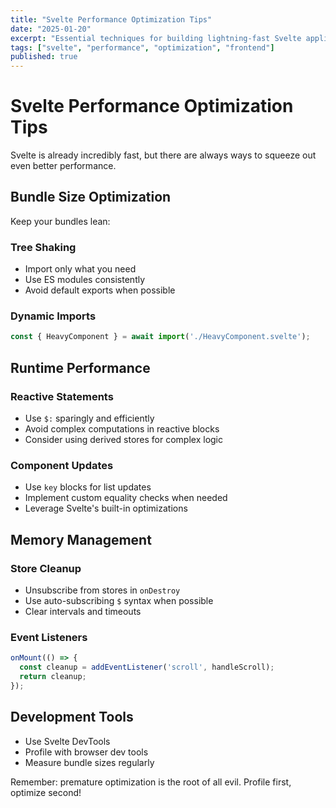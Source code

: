 ```yaml
---
title: "Svelte Performance Optimization Tips"
date: "2025-01-20"
excerpt: "Essential techniques for building lightning-fast Svelte applications"
tags: ["svelte", "performance", "optimization", "frontend"]
published: true
---
```


# Svelte Performance Optimization Tips

Svelte is already incredibly fast, but there are always ways to squeeze out even better performance.

## Bundle Size Optimization

Keep your bundles lean:

### Tree Shaking
- Import only what you need
- Use ES modules consistently
- Avoid default exports when possible

### Dynamic Imports
```javascript
const { HeavyComponent } = await import('./HeavyComponent.svelte');
```

## Runtime Performance

### Reactive Statements
- Use `$:` sparingly and efficiently
- Avoid complex computations in reactive blocks
- Consider using derived stores for complex logic

### Component Updates
- Use `key` blocks for list updates
- Implement custom equality checks when needed
- Leverage Svelte's built-in optimizations

## Memory Management

### Store Cleanup
- Unsubscribe from stores in `onDestroy`
- Use auto-subscribing `$` syntax when possible
- Clear intervals and timeouts

### Event Listeners
```javascript
onMount(() => {
  const cleanup = addEventListener('scroll', handleScroll);
  return cleanup;
});
```

## Development Tools

- Use Svelte DevTools
- Profile with browser dev tools
- Measure bundle sizes regularly

Remember: premature optimization is the root of all evil. Profile first, optimize second!